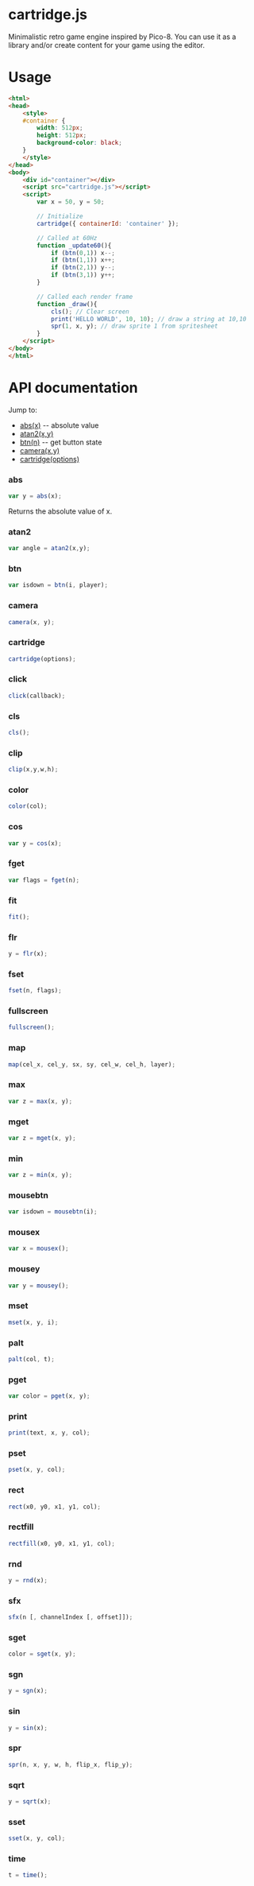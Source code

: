 cartridge.js
============

Minimalistic retro game engine inspired by Pico-8. You can use it as a library and/or create content for your game using the editor.

# Usage

```html
<html>
<head>
	<style>
	#container {
		width: 512px;
		height: 512px;
		background-color: black;
	}
	</style>
</head>
<body>
	<div id="container"></div>
	<script src="cartridge.js"></script>
	<script>
		var x = 50, y = 50;

		// Initialize
		cartridge({ containerId: 'container' });

		// Called at 60Hz
		function _update60(){
			if (btn(0,1)) x--;
			if (btn(1,1)) x++;
			if (btn(2,1)) y--;
			if (btn(3,1)) y++;
		}

		// Called each render frame
		function _draw(){
			cls(); // Clear screen
			print('HELLO WORLD', 10, 10); // draw a string at 10,10
			spr(1, x, y); // draw sprite 1 from spritesheet
		}
	</script>
</body>
</html>
```

# API documentation

Jump to: 

* [abs(x)](#abs) -- absolute value
* [atan2(x,y)](#atan2)
* [btn(n)](#btn) -- get button state
* [camera(x,y)](#camera)
* [cartridge(options)](#cartridge)

### abs

```js
var y = abs(x);
```

Returns the absolute value of x.

### atan2

```js
var angle = atan2(x,y);
```

### btn

```js
var isdown = btn(i, player);
```

### camera

```js
camera(x, y);
```

### cartridge

```js
cartridge(options);
```

### click

```js
click(callback);
```

### cls

```js
cls();
```

### clip

```js
clip(x,y,w,h);
```

### color

```js
color(col);
```

### cos

```js
var y = cos(x);
```

### fget

```js
var flags = fget(n);
```

### fit

```js
fit();
```

### flr

```js
y = flr(x);
```

### fset

```js
fset(n, flags);
```

### fullscreen

```js
fullscreen();
```

### map

```js
map(cel_x, cel_y, sx, sy, cel_w, cel_h, layer);
```

### max

```js
var z = max(x, y);
```

### mget

```js
var z = mget(x, y);
```

### min

```js
var z = min(x, y);
```

### mousebtn

```js
var isdown = mousebtn(i);
```

### mousex

```js
var x = mousex();
```

### mousey

```js
var y = mousey();
```

### mset

```js
mset(x, y, i);
```

### palt

```js
palt(col, t);
```

### pget

```js
var color = pget(x, y);
```

### print

```js
print(text, x, y, col);
```

### pset

```js
pset(x, y, col);
```

### rect

```js
rect(x0, y0, x1, y1, col);
```

### rectfill

```js
rectfill(x0, y0, x1, y1, col);
```

### rnd

```js
y = rnd(x);
```

### sfx

```js
sfx(n [, channelIndex [, offset]]);
```

### sget

```js
color = sget(x, y);
```

### sgn

```js
y = sgn(x);
```

### sin

```js
y = sin(x);
```

### spr

```js
spr(n, x, y, w, h, flip_x, flip_y);
```

### sqrt

```js
y = sqrt(x);
```

### sset

```js
sset(x, y, col);
```

### time

```js
t = time();
```
